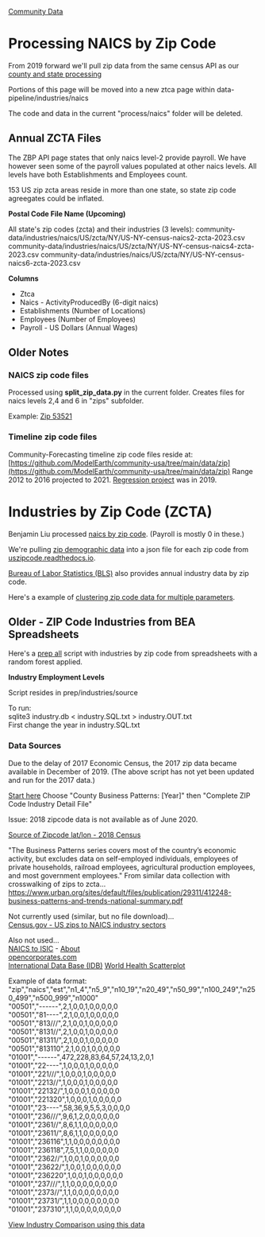 [Community Data](../../)

# Processing NAICS by Zip Code

From 2019 forward we'll pull zip data from the same census API as our [county and state processing](/data-pipeline/industries/naics/)

Portions of this page will be moved into a new ztca page within data-pipeline/industries/naics

The code and data in the current "process/naics" folder will be deleted.


## Annual ZCTA Files

The ZBP API page states that only naics level-2 provide payroll.
We have however seen some of the payroll values populated at other naics levels.
All levels have both Establishments and Employees count.

<!--
[View Data by Zip](https://model.earth/zip/io/#zip=30318)
[Process Timelines](/data-pipeline/timelines/prep/all)
-->

153 US zip zcta areas reside in more than one state, so state zip code agreegates could be inflated.

**Postal Code File Name (Upcoming)**

All state's zip codes (zcta) and their industries (3 levels):
community-data/industries/naics/US/zcta/NY/US-NY-census-naics2-zcta-2023.csv
community-data/industries/naics/US/zcta/NY/US-NY-census-naics4-zcta-2023.csv
community-data/industries/naics/US/zcta/NY/US-NY-census-naics6-zcta-2023.csv

**Columns**
- Ztca
- Naics - ActivityProducedBy (6-digit naics)  
- Establishments (Number of Locations)
- Employees (Number of Employees)  
- Payroll - US Dollars (Annual Wages)<!--
Population - Included with our [Machine Learning](/machine-learning/) output
Sqkm or Sqmiles - To be added -->

<!--
**Postal Code File Name (OLD)**

https://github.com/ModelEarth/community-data/tree/master/process/naics/zips/30501

[CountryCode] - zip[5-digit postalcode] - census - naics level (2, 4, 6) - year

US-zip-census-naics2-2020.csv
US-zip-census-naics4-2020.csv
US-zip-census-naics6-2020.csv

These will reside in 1/2/3/4/5 folders:

US-zip30318-census-naics2-2020.csv
US-zip30318-census-naics4-2020.csv
US-zip30318-census-naics6-2020.csv
-->

## Older Notes

### NAICS zip code files

Processed using <b>split\_zip\_data.py</b> in the current folder.
Creates files for naics levels 2,4 and 6 in "zips" subfolder.

Example:
[Zip 53521](https://github.com/ModelEarth/community-data/tree/master/us/zipcodes/naics/5/3/5/2/1)



### Timeline zip code files

Community-Forecasting timeline zip code files reside at:  
[https://github.com/ModelEarth/community-usa/tree/main/data/zip](https://github.com/ModelEarth/community-usa/tree/main/data/zip)
Range 2012 to 2016 projected to 2021. [Regression project](/community-forecasting/?page=zip/#zip=30318) was in 2019.


# Industries by Zip Code (ZCTA)

Benjamin Liu processed [naics by zip code](https://github.com/modelearth/community-data/tree/master/process/naics). (Payroll is mostly 0 in these.)

We're pulling [zip demographic data](../../zip/io/) into a json file for each zip code from [uszipcode.readthedocs.io](https://uszipcode.readthedocs.io/01-Tutorial/index.html).  

[Bureau of Labor Statistics (BLS)](https://www.bls.gov/data/) also provides annual industry data by zip code.

Here's a example of [clustering zip code data for multiple parameters](../../community/zip/leaflet/#columns=JobsAgriculture:50;JobsManufacturing:50).  


## Older - ZIP Code Industries from BEA Spreadsheets


Here's a [prep all](/community/prep/all/) script with industries by zip code from spreadsheets with a random forest applied. 


<b>Industry Employment Levels</b><br>

Script resides in prep/industries/source

To run:  
sqlite3 industry.db < industry.SQL.txt > industry.OUT.txt  
First change the year in industry.SQL.txt  

### Data Sources

Due to the delay of 2017 Economic Census, the 2017 zip data became available in December of 2019. (The above script has not yet been updated and run for the 2017 data.)  
<!--
Companies per industry within each zipcode. Normally these are available annually at the end April, but the [ 2019 release will be in November and December](https://www.census.gov/programs-surveys/cbp/news-updates/updates/dec-2018.html) due to the delay of 2017 Economic Census.  
-->
[Start here](https://www.census.gov/programs-surveys/cbp/data/datasets.html) 
Choose "County Business Patterns: [Year]" then "Complete ZIP Code Industry Detail File"  

Issue: 2018 zipcode data is not available as of June 2020.  

[Source of Zipcode lat/lon - 2018 Census](https://www.census.gov/geo/maps-data/data/gazetteer2018.html)  


"The Business Patterns series covers most of the country’s economic activity, but
excludes data on self-employed individuals, employees of private households, railroad
employees, agricultural production employees, and most government employees."
From similar data collection with crosswalking of zips to zcta...  
https://www.urban.org/sites/default/files/publication/29311/412248-business-patterns-and-trends-national-summary.pdf


Not currently used (similar, but no file download)...  
[Census.gov - US zips to NAICS industry sectors](https://www.census.gov/data/developers/data-sets/cbp-nonemp-zbp/zbp-api.html)   

Also not used...  
[NAICS to ISIC](https://www.census.gov/eos/www/naics/concordances/concordances.html) -
[About](https://blog.opencorporates.com/2018/01/18/new-feature-global-industry-codes/)  
[opencorporates.com](https://opencorporates.com/info/networks)  
[International Data Base (IDB)](https://www.census.gov/programs-surveys/international-programs/about/idb.html)
[World Health Scatterplot](http://bl.ocks.org/msbarry/9911363)

Example of data format:  
"zip","naics","est","n1_4","n5_9","n10_19","n20_49","n50_99","n100_249","n250_499","n500_999","n1000"  
"00501","------",2,1,0,0,1,0,0,0,0,0  
"00501","81----",2,1,0,0,1,0,0,0,0,0  
"00501","813///",2,1,0,0,1,0,0,0,0,0  
"00501","8131//",2,1,0,0,1,0,0,0,0,0  
"00501","81311/",2,1,0,0,1,0,0,0,0,0  
"00501","813110",2,1,0,0,1,0,0,0,0,0  
"01001","------",472,228,83,64,57,24,13,2,0,1  
"01001","22----",1,0,0,0,1,0,0,0,0,0  
"01001","221///",1,0,0,0,1,0,0,0,0,0  
"01001","2213//",1,0,0,0,1,0,0,0,0,0  
"01001","22132/",1,0,0,0,1,0,0,0,0,0  
"01001","221320",1,0,0,0,1,0,0,0,0,0  
"01001","23----",58,36,9,5,5,3,0,0,0,0  
"01001","236///",9,6,1,2,0,0,0,0,0,0  
"01001","2361//",8,6,1,1,0,0,0,0,0,0  
"01001","23611/",8,6,1,1,0,0,0,0,0,0  
"01001","236116",1,1,0,0,0,0,0,0,0,0  
"01001","236118",7,5,1,1,0,0,0,0,0,0  
"01001","2362//",1,0,0,1,0,0,0,0,0,0  
"01001","23622/",1,0,0,1,0,0,0,0,0,0  
"01001","236220",1,0,0,1,0,0,0,0,0,0  
"01001","237///",1,1,0,0,0,0,0,0,0,0  
"01001","2373//",1,1,0,0,0,0,0,0,0,0  
"01001","23731/",1,1,0,0,0,0,0,0,0,0  
"01001","237310",1,1,0,0,0,0,0,0,0,0  


<a href="/localsite/info/">View Industry Comparison using this data</a>  
